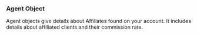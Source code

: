 ### Agent Object

Agent objects give details about Affiliates found on your account. It includes details about
affiliated clients and their commission rate.
